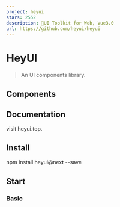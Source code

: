 ```yaml
---
project: heyui
stars: 2552
description: 🎉UI Toolkit for Web, Vue3.0
url: https://github.com/heyui/heyui
---
```


HeyUI
=====

> An UI components library.

Components
----------

Documentation
-------------

visit heyui.top.

Install
-------

npm install heyui@next \--save

Start
-----

### Basic

<script src\="https://cdn.jsdelivr.net/npm/vue@next"\></script\>
<script src\="https://cdn.jsdelivr.net/npm/heyui@next"\></script\>
<link rel\="stylesheet" href\="https://cdn.jsdelivr.net/npm/heyui@next/themes/index.css"\></link\>

### Advanced

import { createApp } from 'vue';
import heyui from 'heyui';
require('heyui/themes/index.less');

app.use(heyui);
app.mount('#app');

Development
-----------

npm install

# build
npm run build

Admin Template
--------------

HeyUI Admin Template

Browser Support
---------------

Modern browsers and Internet Explorer 11+.

LICENSE
-------

MIT

Copyright (c) 2017-present, Lan
